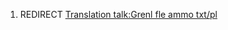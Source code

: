 1.  REDIRECT [Translation talk:Grenl fle ammo
    txt/pl](Translation_talk:Grenl_fle_ammo_txt/pl "wikilink")